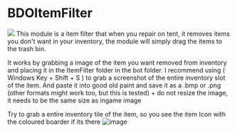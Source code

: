 # BDOItemFilter

![](bdoItemFilter.gif)
This module is a item filter that when you repair on tent, it removes items you don't want in your inventory, the module will simply drag the items to the trash bin.

It works by grabbing a image of the item you want removed from inventory and placing it in the ItemFilter folder in the bot folder. 
I recommend using ( Windows Key + Shift + S ) to grab a screenshot of the entire inventory slot of the item. 
And paste it into good old paint and save it as a .bmp or .png (other formats might work too, but this is tested) + do not resize the image, it needs to be the same size as ingame image

Try to grab a entire inventory tile of the item, so you see the item Icon with the coloured boarder if its there
![image](https://github.com/NoPainNullGain/BDOItemFilter/assets/5794831/d1613acb-bc56-4b9c-8a71-f7e25c693ac4)



